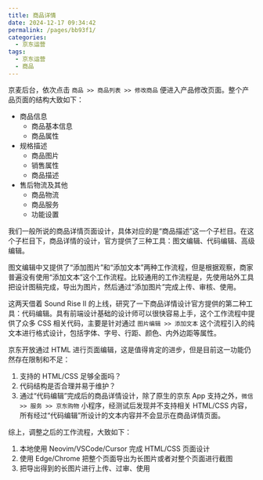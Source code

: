 ```yaml
---
title: 商品详情
date: 2024-12-17 09:34:42
permalink: /pages/bb93f1/
categories: 
  - 京东运营
tags: 
  - 京东运营
  - 商品
---
```

京麦后台，依次点击 `商品 >> 商品列表 >> 修改商品` 便进入产品修改页面。整个产品页面的结构大致如下：

- 商品信息
  - 商品基本信息
  - 商品属性
- 规格描述
  - 商品图片
  - 销售属性
  - 商品描述
- 售后物流及其他
  - 商品物流
  - 商品服务
  - 功能设置

我们一般所说的商品详情页面设计，具体对应的是“商品描述”这一个子栏目。在这个子栏目下，商品详情的设计，官方提供了三种工具：图文编辑、代码编辑、高级编辑。

图文编辑中又提供了“添加图片”和“添加文本”两种工作流程，但是根据观察，商家普遍没有使用“添加文本”这个工作流程。比较通用的工作流程是，先使用站外工具把设计图稿完成，导出为图片，然后通过“添加图片”完成上传、审核、使用。

这两天借着 Sound Rise II 的上线，研究了一下商品详情设计官方提供的第二种工具：代码编辑。具有前端设计基础的设计师可以很快容易上手，这个工作流程中提供了众多 CSS 相关代码，主要是针对通过 `图片编辑 >> 添加文本` 这个流程引入的纯文本进行格式设计，包括字体、字号、行距、颜色、内外边距等属性。

京东开放通过 HTML 进行页面编辑，这是值得肯定的进步，但是目前这一功能仍然存在限制和不足：

1. 支持的 HTML/CSS 足够全面吗？
2. 代码结构是否合理并易于维护？
3. 通过“代码编辑”完成后的商品详情设计，除了原生的京东 App 支持之外，`微信 >> 服务 >> 京东购物` 小程序，经测试后发现并不支持相关 HTML/CSS 内容，所有经过“代码编辑”所设计的文本内容并不会显示在商品详情页面。

综上，调整之后的工作流程，大致如下：

1. 本地使用 Neovim/VSCode/Cursor 完成 HTML/CSS 页面设计
2. 使用 Edge/Chrome 把整个页面导出为长图片或者对整个页面进行截图
3. 把导出得到的长图片进行上传、过审、使用
